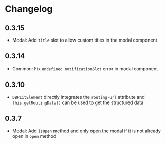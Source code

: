 # Changelog

## 0.3.15

- Modal: Add `title` slot to allow custom titles in the modal component

## 0.3.14

- Common: Fix `undefined notificationSlot` error in modal component

## 0.3.10

- `DBPLitElement` directly integrates the `routing-url` attribute and `this.getRoutingData()` can be used to get the structured data

## 0.3.7

- Modal: Add `isOpen` method and only open the modal if it is not already open in `open` method

